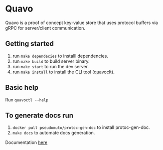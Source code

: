 # Quavo

Quavo is a proof of concept key-value store that uses protocol buffers via gRPC for server/client communication.

## Getting started
1.  run `make dependecies` to installl dependencies.
2.  run `make build` to build server binary.
3.  run `make start` to run the dev server.
3.  run `make install` to install the CLI tool (quavoclt).

## Basic help

Run `quavoctl --help`

## To generate docs run
1. `docker pull pseudomuto/protoc-gen-doc` to install protoc-gen-doc.
2. `make docs` to automate docs generation.

Documentation [here](proto/docs/docs.md)
